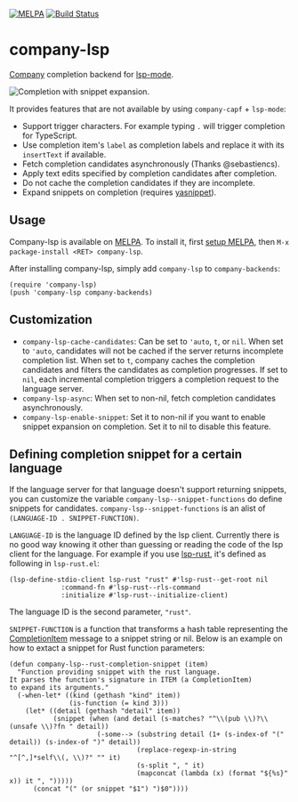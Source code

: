 [![MELPA](https://melpa.org/packages/company-lsp-badge.svg)](https://melpa.org/#/company-lsp)
[![Build Status](https://travis-ci.org/tigersoldier/company-lsp.svg?branch=master)](https://travis-ci.org/tigersoldier/company-lsp)

# company-lsp
[Company] completion backend for [lsp-mode].

![Completion with snippet expansion.](https://user-images.githubusercontent.com/5273820/32362179-99550794-c067-11e7-9568-3c46fb31493c.gif)

It provides features that are not available by using `company-capf` + `lsp-mode`:

 * Support trigger characters. For example typing `.` will trigger completion
   for TypeScript.
 * Use completion item's `label` as completion labels and replace it with its
   `insertText` if available.
 * Fetch completion candidates asynchronously (Thanks @sebastiencs).
 * Apply text edits specified by completion candidates after completion.
 * Do not cache the completion candidates if they are incomplete.
 * Expand snippets on completion (requires [yasnippet]).

## Usage

Company-lsp is available on [MELPA]. To install it, first [setup
MELPA][setup-melpa], then `M-x package-install <RET> company-lsp`.

After installing company-lsp, simply add `company-lsp` to `company-backends`:

```elisp
(require 'company-lsp)
(push 'company-lsp company-backends)
```

## Customization

 * `company-lsp-cache-candidates`: Can be set to `'auto`, `t`, or `nil`. When
    set to `'auto`, candidates will not be cached if the server returns
    incomplete completion list. When set to `t`, company caches the completion
    candidates and filters the candidates as completion progresses. If set to
    `nil`, each incremental completion triggers a completion request to the
    language server.
 * `company-lsp-async`: When set to non-nil, fetch completion candidates
    asynchronously.
 * `company-lsp-enable-snippet`: Set it to non-nil if you want to enable snippet
    expansion on completion. Set it to nil to disable this feature.
    
## Defining completion snippet for a certain language

If the language server for that language doesn't support returning snippets, you
can customize the variable `company-lsp--snippet-functions` do define snippets
for candidates. `company-lsp--snippet-functions` is an alist of `(LANGUAGE-ID .
SNIPPET-FUNCTION)`.

`LANGUAGE-ID` is the language ID defined by the lsp client. Currently there is
no good way knowing it other than guessing or reading the code of the lsp client
for the language. For example if you use [lsp-rust], it's defined as following
in `lsp-rust.el`:

```elisp
(lsp-define-stdio-client lsp-rust "rust" #'lsp-rust--get-root nil
			 :command-fn #'lsp-rust--rls-command
			 :initialize #'lsp-rust--initialize-client)
```

The language ID is the second parameter, `"rust"`.

`SNIPPET-FUNCTION` is a function that transforms a hash table representing the
[CompletionItem] message to a snippet string or nil. Below is an example on how
to extact a snippet for Rust function parameters:

```elisp
(defun company-lsp--rust-completion-snippet (item)
  "Function providing snippet with the rust language.
It parses the function's signature in ITEM (a CompletionItem)
to expand its arguments."
  (-when-let* ((kind (gethash "kind" item))
               (is-function (= kind 3)))
    (let* ((detail (gethash "detail" item))
           (snippet (when (and detail (s-matches? "^\\(pub \\)?\\(unsafe \\)?fn " detail))
                      (-some--> (substring detail (1+ (s-index-of "(" detail)) (s-index-of ")" detail))
                                (replace-regexp-in-string "^[^,]*self\\(, \\)?" "" it)
                                (s-split ", " it)
                                (mapconcat (lambda (x) (format "${%s}" x)) it ", ")))))
      (concat "(" (or snippet "$1") ")$0"))))
```

[company]: http://company-mode.github.io/
[CompletionItem]: https://github.com/Microsoft/language-server-protocol/blob/master/protocol.md#textDocument_completion
[lsp-mode]: https://github.com/emacs-lsp/lsp-mode
[lsp-rust]: https://github.com/emacs-lsp/lsp-rust
[melpa]: https://melpa.org
[setup-melpa]: https://melpa.org/#/getting-started
[yasnippet]: https://github.com/joaotavora/yasnippet
